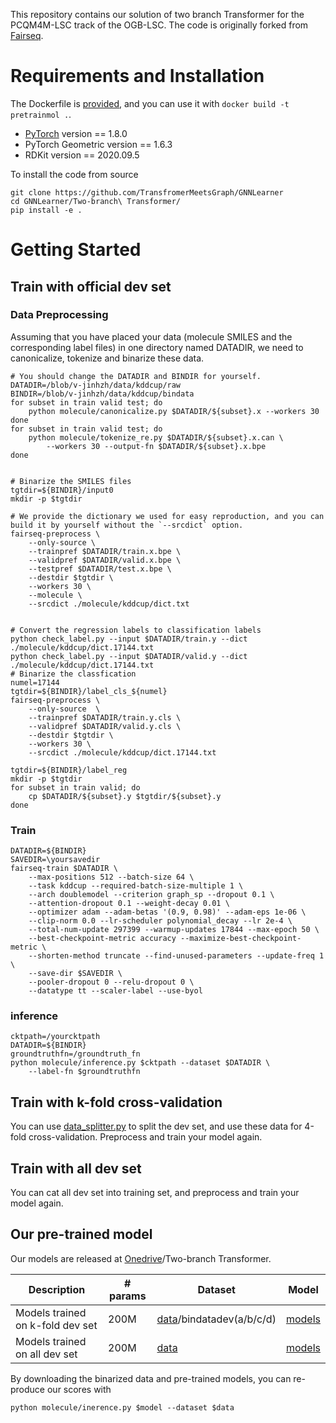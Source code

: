 This repository contains our solution of two branch Transformer for the PCQM4M-LSC track of the OGB-LSC. The code is originally forked from [Fairseq](https://github.com/pytorch/fairseq).

# Requirements and Installation
The Dockerfile is [provided](./Dockerfile), and you can use it with `docker build -t pretrainmol .`.
* [PyTorch](http://pytorch.org/) version == 1.8.0
* PyTorch Geometric version == 1.6.3
* RDKit version == 2020.09.5

To install the code from source
```shell
git clone https://github.com/TransfromerMeetsGraph/GNNLearner
cd GNNLearner/Two-branch\ Transformer/
pip install -e . 
```
# Getting Started
## Train with official dev set
### Data Preprocessing 
Assuming that you have placed your data (molecule SMILES and the corresponding label files) in one directory named DATADIR, we need to canonicalize, tokenize and binarize these data.
```shell
# You should change the DATADIR and BINDIR for yourself.
DATADIR=/blob/v-jinhzh/data/kddcup/raw
BINDIR=/blob/v-jinhzh/data/kddcup/bindata
for subset in train valid test; do
    python molecule/canonicalize.py $DATADIR/${subset}.x --workers 30
done 
for subset in train valid test; do
    python molecule/tokenize_re.py $DATADIR/${subset}.x.can \
        --workers 30 --output-fn $DATADIR/${subset}.x.bpe 
done 


# Binarize the SMILES files
tgtdir=${BINDIR}/input0
mkdir -p $tgtdir

# We provide the dictionary we used for easy reproduction, and you can build it by yourself without the `--srcdict` option.
fairseq-preprocess \
    --only-source \
    --trainpref $DATADIR/train.x.bpe \
    --validpref $DATADIR/valid.x.bpe \
    --testpref $DATADIR/test.x.bpe \
    --destdir $tgtdir \
    --workers 30 \
    --molecule \
    --srcdict ./molecule/kddcup/dict.txt


# Convert the regression labels to classification labels
python check_label.py --input $DATADIR/train.y --dict ./molecule/kddcup/dict.17144.txt
python check_label.py --input $DATADIR/valid.y --dict ./molecule/kddcup/dict.17144.txt
# Binarize the classfication 
numel=17144
tgtdir=${BINDIR}/label_cls_${numel}
fairseq-preprocess \
    --only-source  \
    --trainpref $DATADIR/train.y.cls \
    --validpref $DATADIR/valid.y.cls \
    --destdir $tgtdir \
    --workers 30 \
    --srcdict ./molecule/kddcup/dict.17144.txt

tgtdir=${BINDIR}/label_reg
mkdir -p $tgtdir
for subset in train valid; do 
    cp $DATADIR/${subset}.y $tgtdir/${subset}.y
done

``` 
### Train 
```shell
DATADIR=${BINDIR}
SAVEDIR=\yoursavedir
fairseq-train $DATADIR \
    --max-positions 512 --batch-size 64 \
    --task kddcup --required-batch-size-multiple 1 \
    --arch doublemodel --criterion graph_sp --dropout 0.1 \
    --attention-dropout 0.1 --weight-decay 0.01 \
    --optimizer adam --adam-betas '(0.9, 0.98)' --adam-eps 1e-06 \
    --clip-norm 0.0 --lr-scheduler polynomial_decay --lr 2e-4 \
    --total-num-update 297399 --warmup-updates 17844 --max-epoch 50 \
    --best-checkpoint-metric accuracy --maximize-best-checkpoint-metric \
    --shorten-method truncate --find-unused-parameters --update-freq 1 \
    --save-dir $SAVEDIR \
    --pooler-dropout 0 --relu-dropout 0 \
    --datatype tt --scaler-label --use-byol
```
### inference 
```shell 
cktpath=/yourcktpath
DATADIR=${BINDIR}
groundtruthfn=/groundtruth_fn
python molecule/inference.py $cktpath --dataset $DATADIR \
    --label-fn $groundtruthfn
```
## Train with k-fold cross-validation
You can use [data_splitter.py](./data_splitter.py) to split the dev set, and use these data for 4-fold cross-validation. Preprocess and train your model again.

## Train with all dev set
You can cat all dev set into training set, and preprocess and train your model again.


## Our pre-trained model 
Our models are released at [Onedrive](https://mailustceducn-my.sharepoint.com/:f:/g/personal/teslazhu_mail_ustc_edu_cn/Emvau85Qcv9NowWIrR3d5HEBidQuh8sH9yOcgoAdqdd-Ag?e=YgHdN9)/Two-branch Transformer.

 Description | # params | Dataset | Model 
 --- | --- | --- | ---
Models trained on k-fold dev set|200M | [data](https://mailustceducn-my.sharepoint.com/:f:/r/personal/teslazhu_mail_ustc_edu_cn/Documents/share/public/kddcup/Two-branch%20Transformer/dataset?csf=1&web=1&e=gvGHbL)/bindatadev(a/b/c/d) | [models](https://mailustceducn-my.sharepoint.com/:f:/r/personal/teslazhu_mail_ustc_edu_cn/Documents/share/public/kddcup/Two-branch%20Transformer/k-fold?csf=1&web=1&e=fzy5vG)
Models trained on all dev set| 200M|[data](https://mailustceducn-my.sharepoint.com/:f:/r/personal/teslazhu_mail_ustc_edu_cn/Documents/share/public/kddcup/Two-branch%20Transformer/dataset/bindatadev?csf=1&web=1&e=Phaf00)|[models](https://mailustceducn-my.sharepoint.com/:f:/r/personal/teslazhu_mail_ustc_edu_cn/Documents/share/public/kddcup/Two-branch%20Transformer/all-dev?csf=1&web=1&e=0IVwsc)


By downloading the binarized data and pre-trained models, you can re-produce our scores with 
```shell 
python molecule/inerence.py $model --dataset $data
```



